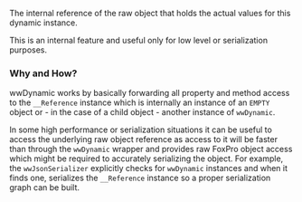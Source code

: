 ﻿The internal reference of the raw object that holds the actual values for this dynamic instance. This is an internal feature and useful only for low level or serialization purposes.### Why and How?wwDynamic works by basically forwarding all property and method access to the `__Reference` instance which is internally an instance of an `EMPTY` object or - in the case of a child object - another instance of `wwDynamic`.In some high performance or serialization situations it can be useful to access the underlying raw object reference as access to it will be faster than through the `wwDynamic` wrapper and provides raw FoxPro object access which might be required to accurately serializing the object.  For example, the `wwJsonSerializer` explicitly checks for `wwDynamic` instances and when it finds one, serializes the `__Reference` instance so a proper serialization graph can be built.